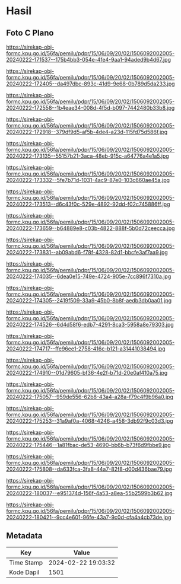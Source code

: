 # Hasil

## Foto C Plano

https://sirekap-obj-formc.kpu.go.id/56fa/pemilu/pdpr/15/06/09/20/02/1506092002005-20240222-171537--175b4bb3-054e-4fe4-9aa1-94aded9b4d67.jpg

https://sirekap-obj-formc.kpu.go.id/56fa/pemilu/pdpr/15/06/09/20/02/1506092002005-20240222-172405--da497dbc-893c-41d9-9e68-0b789d5da233.jpg

https://sirekap-obj-formc.kpu.go.id/56fa/pemilu/pdpr/15/06/09/20/02/1506092002005-20240222-172558--1b4eae34-008d-4f5d-b097-7442480b33b8.jpg

https://sirekap-obj-formc.kpu.go.id/56fa/pemilu/pdpr/15/06/09/20/02/1506092002005-20240222-172918--379df9d5-af5b-4de4-a23d-115fd75d586f.jpg

https://sirekap-obj-formc.kpu.go.id/56fa/pemilu/pdpr/15/06/09/20/02/1506092002005-20240222-173135--55157b21-3aca-48eb-915c-a64776a4e1a5.jpg

https://sirekap-obj-formc.kpu.go.id/56fa/pemilu/pdpr/15/06/09/20/02/1506092002005-20240222-173332--5fe7b71d-1031-4ac9-87e0-103c660ae45a.jpg

https://sirekap-obj-formc.kpu.go.id/56fa/pemilu/pdpr/15/06/09/20/02/1506092002005-20240222-173513--d6c43f0c-529e-4892-92dd-f02c745886ff.jpg

https://sirekap-obj-formc.kpu.go.id/56fa/pemilu/pdpr/15/06/09/20/02/1506092002005-20240222-173659--b64889e8-c03b-4822-888f-5b0d72ceecca.jpg

https://sirekap-obj-formc.kpu.go.id/56fa/pemilu/pdpr/15/06/09/20/02/1506092002005-20240222-173831--ab09abd6-f78f-4328-82d1-bbcfe3af7aa9.jpg

https://sirekap-obj-formc.kpu.go.id/56fa/pemilu/pdpr/15/06/09/20/02/1506092002005-20240222-174035--6dea0e15-749e-4724-905e-7cc896f7310a.jpg

https://sirekap-obj-formc.kpu.go.id/56fa/pemilu/pdpr/15/06/09/20/02/1506092002005-20240222-174305--2419f509-33a9-45b0-8b8f-aedb3db0aa01.jpg

https://sirekap-obj-formc.kpu.go.id/56fa/pemilu/pdpr/15/06/09/20/02/1506092002005-20240222-174526--6d4d58f6-edb7-4291-8ca3-5958a8e79303.jpg

https://sirekap-obj-formc.kpu.go.id/56fa/pemilu/pdpr/15/06/09/20/02/1506092002005-20240222-174717--ffe96ee1-2758-416c-b121-a31441038494.jpg

https://sirekap-obj-formc.kpu.go.id/56fa/pemilu/pdpr/15/06/09/20/02/1506092002005-20240222-174910--01d79605-bf36-4e2f-b71d-20e0af410a75.jpg

https://sirekap-obj-formc.kpu.go.id/56fa/pemilu/pdpr/15/06/09/20/02/1506092002005-20240222-175057--959de556-62b8-43a4-a28a-f79c4f9b96a0.jpg

https://sirekap-obj-formc.kpu.go.id/56fa/pemilu/pdpr/15/06/09/20/02/1506092002005-20240222-175253--31a9af0a-4068-4246-a458-3db92f9c03d3.jpg

https://sirekap-obj-formc.kpu.go.id/56fa/pemilu/pdpr/15/06/09/20/02/1506092002005-20240222-175446--1a81fbac-de53-4690-bb6b-b73f6d9fbbe9.jpg

https://sirekap-obj-formc.kpu.go.id/56fa/pemilu/pdpr/15/06/09/20/02/1506092002005-20240222-175808--da633fca-3fa8-44a7-82f8-d00d436bae79.jpg

https://sirekap-obj-formc.kpu.go.id/56fa/pemilu/pdpr/15/06/09/20/02/1506092002005-20240222-180037--e951374d-156f-4a53-a8ea-55b2599b3b62.jpg

https://sirekap-obj-formc.kpu.go.id/56fa/pemilu/pdpr/15/06/09/20/02/1506092002005-20240222-180421--9cc4e601-96fe-43a7-9c0d-cfa4a4cb73de.jpg


## Metadata

| Key        | Value               |
| ---------- | ------------------- |
| Time Stamp | 2024-02-22 19:03:32 |
| Kode Dapil | 1501                |



